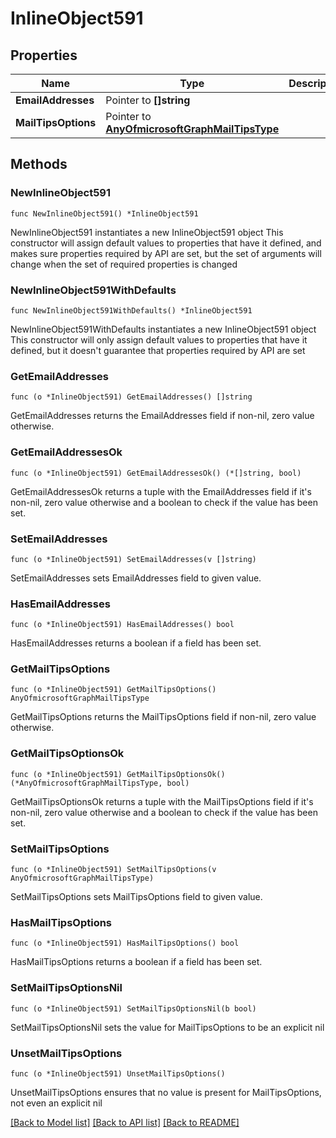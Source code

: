 # InlineObject591

## Properties

Name | Type | Description | Notes
------------ | ------------- | ------------- | -------------
**EmailAddresses** | Pointer to **[]string** |  | [optional] 
**MailTipsOptions** | Pointer to [**AnyOfmicrosoftGraphMailTipsType**](anyOf&lt;microsoft.graph.mailTipsType&gt;.md) |  | [optional] 

## Methods

### NewInlineObject591

`func NewInlineObject591() *InlineObject591`

NewInlineObject591 instantiates a new InlineObject591 object
This constructor will assign default values to properties that have it defined,
and makes sure properties required by API are set, but the set of arguments
will change when the set of required properties is changed

### NewInlineObject591WithDefaults

`func NewInlineObject591WithDefaults() *InlineObject591`

NewInlineObject591WithDefaults instantiates a new InlineObject591 object
This constructor will only assign default values to properties that have it defined,
but it doesn't guarantee that properties required by API are set

### GetEmailAddresses

`func (o *InlineObject591) GetEmailAddresses() []string`

GetEmailAddresses returns the EmailAddresses field if non-nil, zero value otherwise.

### GetEmailAddressesOk

`func (o *InlineObject591) GetEmailAddressesOk() (*[]string, bool)`

GetEmailAddressesOk returns a tuple with the EmailAddresses field if it's non-nil, zero value otherwise
and a boolean to check if the value has been set.

### SetEmailAddresses

`func (o *InlineObject591) SetEmailAddresses(v []string)`

SetEmailAddresses sets EmailAddresses field to given value.

### HasEmailAddresses

`func (o *InlineObject591) HasEmailAddresses() bool`

HasEmailAddresses returns a boolean if a field has been set.

### GetMailTipsOptions

`func (o *InlineObject591) GetMailTipsOptions() AnyOfmicrosoftGraphMailTipsType`

GetMailTipsOptions returns the MailTipsOptions field if non-nil, zero value otherwise.

### GetMailTipsOptionsOk

`func (o *InlineObject591) GetMailTipsOptionsOk() (*AnyOfmicrosoftGraphMailTipsType, bool)`

GetMailTipsOptionsOk returns a tuple with the MailTipsOptions field if it's non-nil, zero value otherwise
and a boolean to check if the value has been set.

### SetMailTipsOptions

`func (o *InlineObject591) SetMailTipsOptions(v AnyOfmicrosoftGraphMailTipsType)`

SetMailTipsOptions sets MailTipsOptions field to given value.

### HasMailTipsOptions

`func (o *InlineObject591) HasMailTipsOptions() bool`

HasMailTipsOptions returns a boolean if a field has been set.

### SetMailTipsOptionsNil

`func (o *InlineObject591) SetMailTipsOptionsNil(b bool)`

 SetMailTipsOptionsNil sets the value for MailTipsOptions to be an explicit nil

### UnsetMailTipsOptions
`func (o *InlineObject591) UnsetMailTipsOptions()`

UnsetMailTipsOptions ensures that no value is present for MailTipsOptions, not even an explicit nil

[[Back to Model list]](../README.md#documentation-for-models) [[Back to API list]](../README.md#documentation-for-api-endpoints) [[Back to README]](../README.md)


